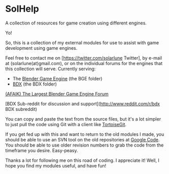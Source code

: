 # SolHelp
A collection of resources for game creation using different engines.

Yo!

So, this is a collection of my external modules for use to assist with game development using game engines.

Feel free to contact me on [https://twitter.com/solarlune Twitter], by e-mail at (solarlune(at)gmail.com), or on the individual forums for the engines that this collection will serve. Currently serving:

 * The [Blender Game Engine](http://blender.org) (the BGE folder)
 * [BDX](https://github.com/goranm/bdx) (the BDX folder)

[(AFAIK) The Largest Blender Game Engine Forum](http://blenderartists.org/forum/forumdisplay.php?12-Game-Engine-Support-and-Discussion)

[BDX Sub-reddit for discussion and support](http://www.reddit.com/r/bdx BDX subreddit)

You can copy and paste the text from the source files, but it's a lot simpler to just pull the code using Git with a client like [TortoiseGit](https://code.google.com/p/tortoisegit/).

If you get fed up with this and want to return to the old modules I made, you should be able to use an SVN tool on the old repositories at [Google Code](https://code.google.com/p/solarlune-game/). You should be able to use older revision numbers to grab the code from the timeframe you desire. Easy-peasy.

Thanks a lot for following me on this road of coding. I appreciate it! Well, I hope you find my modules useful, and have fun!
